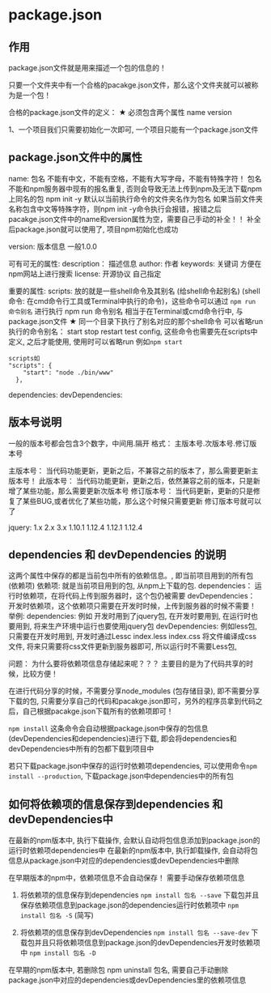# package.json

## 作用
package.json文件就是用来描述一个包的信息的！

只要一个文件夹中有一个合格的pacakge.json文件，那么这个文件夹就可以被称为是一个包！

合格的package.json文件的定义：  ★ 必须包含两个属性 name version

1、一个项目我们只需要初始化一次即可, 一个项目只能有一个package.json文件

## package.json文件中的属性
name: 包名    不能有中文，不能有空格，不能有大写字母，不能有特殊字符！
   包名不能和npm服务器中现有的报名重复, 否则会导致无法上传到npm及无法下载npm上同名的包
   npm init -y 默认以当前执行命令的文件夹名作为包名
   如果当前文件夹名称包含中文等特殊字符，则npm init -y命令执行会报错，报错之后pacakge.json文件中的name和version属性为空，需要自己手动的补全！！ 补全后package.json就可以使用了, 项目npm初始化也成功

version:  版本信息 一般1.0.0

可有可无的属性: 
    description： 描述信息
    author: 作者
    keywords: 关键词 方便在npm网站上进行搜索
    license: 开源协议 自己指定

重要的属性:
    scripts: 放的就是一些shell命令及其别名 (给shell命令起别名) (shell命令: 在cmd命令行工具或Terminal中执行的命令)，这些命令可以通过 `npm run 命令别名` 进行执行
        npm run 命令别名 相当于在Terminal或cmd命令行中, 与package.json文件 ★ 同一个目录下执行了别名对应的那个shell命令
        可以省略run执行的命令别名： start stop restart test config, 
        这些命令也需要先在scripts中定义, 之后才能使用, 使用时可以省略run
        例如`npm start`
        
    scripts如
    "scripts": {
        "start": "node ./bin/www"
      },


dependencies:
devDependencies:

## 版本号说明
一般的版本号都会包含3个数字，中间用.隔开
格式：   主版本号.次版本号.修订版本号

主版本号： 当代码功能更新，更新之后，不兼容之前的版本了，那么需要更新主版本号！
此版本号： 当代码功能更新，更新之后，依然兼容之前的版本，只是新增了某些功能，那么需要更新次版本号
修订版本号： 当代码更新，更新的只是修复了某些BUG,或者优化了某些功能，那么这个时候只需要更新 修订版本号就可以了


jquery: 1.x 2.x 3.x
1.10.1 1.12.4
1.12.1 1.12.4

## dependencies 和 devDependencies 的说明
这两个属性中保存的都是当前包中所有的依赖信息。, 即当前项目用到的所有包 (依赖项)
依赖项: 就是当前项目用到的包, 从npm上下载的包. 
dependencies： 运行时依赖项，在将代码上传到服务器时，这个包仍被需要
devDependencies： 开发时依赖项，这个依赖项只需要在开发时时候，上传到服务器的时候不需要！
举例:
dependencies: 例如 开发时用到了jquery包, 在开发时要用到, 在运行时也要用到, 将来生产环境中运行也要使用jquery包 
devDependencies: 例如less包, 只需要在开发时用到, 开发时通过Lessc index.less index.css 将文件编译成css文件, 将来只需要将css文件更新到服务器即可, 所以运行时不需要Less包, 

问题： 为什么要将依赖项信息存储起来呢？？？
主要目的是为了代码共享的时候，比较方便！

在进行代码分享的时候，不需要分享node_modules (包存储目录), 即不需要分享下载的包, 只需要分享自己的代码和pacakge.json即可，另外的程序员拿到代码之后，自己根据pacakge.json下载所有的依赖项即可！

`npm install`  这条命令会自动根据package.json中保存的包信息(devDependencies和dependencies)进行下载, 即会将dependencies和devDependencies中所有的包都下载到项目中

若只下载package.json中保存的运行时依赖项dependencies, 可以使用命令`npm install --production`, 下载package.json中dependencies中的所有包


## 如何将依赖项的信息保存到dependencies 和 devDependencies中
在最新的npm版本中, 执行下载操作, 会默认自动将包信息添加到package.json的运行时依赖项dependencies中
在最新的npm版本中, 执行卸载操作, 会自动将包信息从package.json中对应的dependencies或devDependencies中删除

在早期版本的npm中，依赖项信息不会自动保存！
需要手动保存依赖项信息
1. 将依赖项的信息保存到dependencies
`npm install 包名 --save` 下载包并且保存依赖项信息到package.json的dependencies运行时依赖项中
`npm install 包名 -S` (简写)

2. 将依赖项的信息保存到devDependencies
`npm install 包名 --save-dev` 下载包并且只将依赖项信息到package.json的devDependencies开发时依赖项中
`npm install 包名 -D`

在早期的npm版本中, 若删除包 npm uninstall 包名, 需要自己手动删除package.json中对应的dependencies或devDependencies里的依赖项信息
